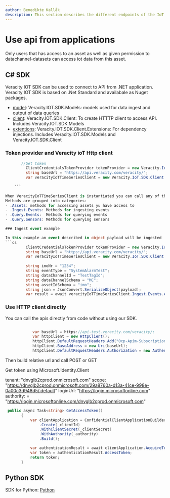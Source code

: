 ```yaml
---
author: Benedikte Kallåk
description: This section describes the different endpoints of the IoT Api
---
```


# Use api from applications
Only users that has access to an asset as well as given permission to datachannel-datasets can access iot data from this asset.

## C# SDK
Veracity IOT SDK can be used to connect to API from .NET application. Veracity IOT SDK is based on .Net Standard and availabale as Nuget packages.

- [model](https://www.nuget.org/packages/Veracity.IoT.SDK.Models/): Veracity.IOT.SDK.Models: models used for data ingest and output of data queries
- [client](https://www.nuget.org/packages/Veracity.IoT.SDK.Client/): Veracity.IOT.SDK.Client: To create HTTTP client to access API. Includes Veracity.IOT.SDK.Models
- [extentions](https://www.nuget.org/packages/Veracity.IoT.SDK.Client.Extensions/): Veracity.IOT.SDK.Client.Extensions: For dependency injections. Includes Veracity.IOT.SDK.Models and Veracity.IOT.SDK.Client

### Token provider and Veracity ioT Http client


   ```cs
          //Get token
            ClientCredentialsTokenProvider tokenProvider = new Veracity.IoT.SDK.Client.ClientCredentialsTokenProvider(Environment.GetEnvironmentVariable("ClientId"), Environment.GetEnvironmentVariable("ClientSecret") );
            string baseUrl = "https://api.veracity.com/veracity/";
            var veracityIoTTimeSeriesClient = new Veracity.IoT.SDK.Client.VeracityIoTTimeSeriesClient(tokenProvider, baseUrl , Environment.GetEnvironmentVariable("SubscriptionKey"));
      
       ```
 
 When VeracityIoTTimeSeriesClient is instantiated you can call any of the methods provided (and token is automatiocally refreshed for you):
 Methods are grouped into categories:
  - .Assets: methods for accessing assets yu have access to
  - .Ingest.Events: Methods for ingesting events
  - .Query.Events:  Methods for querying events
  - .Query.Sensors: Methods for querying sensors
  
### Ingest event example

In this example an event described in object payload will be ingested
```cs
            ClientCredentialsTokenProvider tokenProvider = new Veracity.IoT.SDK.Client.ClientCredentialsTokenProvider(Environment.GetEnvironmentVariable("ClientId"), Environment.GetEnvironmentVariable("ClientSecret") );
            string baseUrl = "https://api.veracity.com/veracity/";
            var veracityIoTTimeSeriesClient = new Veracity.IoT.SDK.Client.VeracityIoTTimeSeriesClient(tokenProvider, baseUrl , Environment.GetEnvironmentVariable("SubscriptionKey"));
            
			string imoNr = "1234";
            string eventType = "SystemAlarmTest";
            string dataChannelId = "TestTagId";
            string dataChannelSchema = "MC";
            string assetIdSchema = "imo";
            string json = JsonConvert.SerializeObject(payload);
            var result = await veracityIoTTimeSeriesClient.Ingest.Events.AddEventByTemplate(payload, imoNr, eventType, assetIdSchema, dataChannelSchema, dataChannelId);

```

### Use HTTP client directly
You can call the apis directly from code without using our SDK.

```cs

            var baseUrl = https://api-test.veracity.com/veracity/;
            var httpClient = new HttpClient();
            httpClient.DefaultRequestHeaders.Add("Ocp-Apim-Subscription-Key", Environment.GetEnvironmentVariable("SubscriptionKey"));
            httpClient.BaseAddress = new Uri(baseUrl);
            httpClient.DefaultRequestHeaders.Authorization = new AuthenticationHeaderValue("Bearer", token);

```

Then build relative url and call POST or GET 

Get token using Microsoft.Identity.Client

 tenant: "dnvglb2cprod.onmicrosoft.com"
 scope:  "https://dnvglb2cprod.onmicrosoft.com/29a8760a-d13a-41ce-998e-0a00c3d948d5/.default"
 loginUrl: "https://login.microsoftonline.com"
 authority: = "https://login.microsoftonline.com/dnvglb2cprod.onmicrosoft.com"
 
 ```cs
  public async Task<string> GetAccessToken()
        {
            var clientApplication = ConfidentialClientApplicationBuilder
                .Create(_clientId)
                .WithClientSecret(_clientSecret)
                .WithAuthority(_authority)
                .Build();

            var authenticationResult = await clientApplication.AcquireTokenForClient(new[] { _scope }).ExecuteAsync();
            var token = authenticationResult.AccessToken;
            return token;
        }
```

## Python SDK
SDK for Python: [Python](https://github.com/veracity/Python-Sample-to-Connect-to-Veracity-Service)






